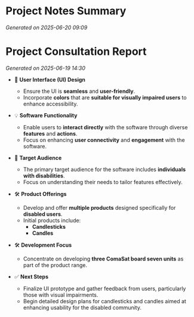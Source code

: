 # Project Notes Summary

*Generated on 2025-06-20 09:09*

# Project Consultation Report

*Generated on 2025-06-19 14:30*

- 🎨 **User Interface (UI) Design**
  - Ensure the UI is **seamless** and **user-friendly**.
  - Incorporate **colors** that are **suitable for visually impaired users** to enhance accessibility.

- 💡 **Software Functionality**
  - Enable users to **interact directly** with the software through diverse **features** and **actions**.
  - Focus on enhancing **user connectivity** and **engagement** with the software.

- 👥 **Target Audience**
  - The primary target audience for the software includes **individuals with disabilities**.
  - Focus on understanding their needs to tailor features effectively.

- 🛠️ **Product Offerings**
  - Develop and offer **multiple products** designed specifically for **disabled users**.
  - Initial products include:
    - **Candlesticks**
    - **Candles**

- 🛠️ **Development Focus**
  - Concentrate on developing **three ComaSat board seven units** as part of the product range.

- ✅ **Next Steps**
  - Finalize UI prototype and gather feedback from users, particularly those with visual impairments.
  - Begin detailed design plans for candlesticks and candles aimed at enhancing usability for the disabled community.